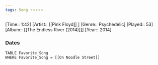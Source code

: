 ```yaml
---
tags: Song ⭐⭐⭐⭐⭐ 
---
```

[Time:: 1:42]
[Artist:: [[Pink Floyd]] ]
[Genre:: Psychedelic]
[Played:: 53]
[Album:: [[The Endless River (2014)]]]
[Year:: 2014]
### Dates
````dataview
TABLE Favorite_Song
WHERE Favorite_Song = [[On Noodle Street]]
````